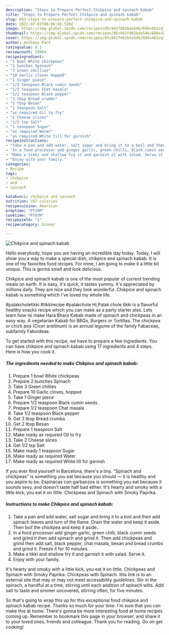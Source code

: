 ```yaml
---
description: "Steps to Prepare Perfect Chikpice and spinach kabab"
title: "Steps to Prepare Perfect Chikpice and spinach kabab"
slug: 662-steps-to-prepare-perfect-chikpice-and-spinach-kabab
date: 2021-07-02T06:06:03.528Z
image: https://img-global.cpcdn.com/recipes/05c941fd62bda54b/680x482cq70/chikpice-and-spinach-kabab-recipe-main-photo.jpg
thumbnail: https://img-global.cpcdn.com/recipes/05c941fd62bda54b/680x482cq70/chikpice-and-spinach-kabab-recipe-main-photo.jpg
cover: https://img-global.cpcdn.com/recipes/05c941fd62bda54b/680x482cq70/chikpice-and-spinach-kabab-recipe-main-photo.jpg
author: Anthony Park
ratingvalue: 4.1
reviewcount: 29864
recipeingredient:
- "1 bowl White chickpeas"
- "2 bunches Spinach"
- "3 Green chillies"
- "10 Garlic cloves hopped"
- "1 Ginger piece"
- "1/2 teaspoon Black cumin seeds"
- "1/2 teaspoon Chat masala"
- "1/2 teaspoon Black pepper"
- "3 tbsp Bread crumbs"
- "2 tbsp Besan"
- "1 teaspoon Salt"
- "as required Oil to fry"
- "2 Cheese slices"
- "1/2 tsp Salt"
- "1 teaspoon Sugar"
- "as required Water"
- "as required White till for garnish"
recipeinstructions:
- "Take a pan and add water, salt sugar and bring it to a boil and then add spinach leaves and turn of the flame. Drain the water and keep it aside. Then boil the chickpea and keep it aside.."
- "In a food processor add ginger garlic, green chilli, black cumin seeds and grind it then add spinach and grind it. Then add chickpeas and grind then add salt, black pepper, chat masala, besan and bread crumbs and grind it. Freeze it for 10 minutes."
- "Make a tikki and shallow fry it and garnish it with salad. Serve it."
- "Enjoy with your family."
categories:
- Recipe
tags:
- chikpice
- and
- spinach

katakunci: chikpice and spinach 
nutrition: 287 calories
recipecuisine: American
preptime: "PT20M"
cooktime: "PT47M"
recipeyield: "2"
recipecategory: Dinner

---
```



![Chikpice and spinach kabab](https://img-global.cpcdn.com/recipes/05c941fd62bda54b/680x482cq70/chikpice-and-spinach-kabab-recipe-main-photo.jpg)

Hello everybody, hope you are having an incredible day today. Today, I will show you a way to make a special dish, chikpice and spinach kabab. It is one of my favorites food recipes. For mine, I am going to make it a little bit unique. This is gonna smell and look delicious.

Chikpice and spinach kabab is one of the most popular of current trending meals on earth. It is easy, it's quick, it tastes yummy. It's appreciated by millions daily. They are nice and they look wonderful. Chikpice and spinach kabab is something which I've loved my whole life.

#palakcholetikki #tikkirecipe #palakchole Hi,Palak chole tikki is a flavorful healthy snacks recipe which you can make as a party starter also. Lets learn how-to make Hara Bhara Kabab made of spinach and chickpeas in an easy way. A vegetarian Kabab for BBQs, Burgers or Tortillas. The chickpea or chick pea (Cicer arietinum) is an annual legume of the family Fabaceae, subfamily Faboideae.


To get started with this recipe, we have to prepare a few ingredients. You can have chikpice and spinach kabab using 17 ingredients and 4 steps. Here is how you cook it.

<!--inarticleads1-->

##### The ingredients needed to make Chikpice and spinach kabab:

1. Prepare 1 bowl White chickpeas
1. Prepare 2 bunches Spinach
1. Take 3 Green chillies
1. Prepare 10 Garlic cloves, hopped
1. Take 1 Ginger piece
1. Prepare 1/2 teaspoon Black cumin seeds
1. Prepare 1/2 teaspoon Chat masala
1. Take 1/2 teaspoon Black pepper
1. Get 3 tbsp Bread crumbs
1. Get 2 tbsp Besan
1. Prepare 1 teaspoon Salt
1. Make ready as required Oil to fry
1. Take 2 Cheese slices
1. Get 1/2 tsp Salt
1. Make ready 1 teaspoon Sugar
1. Make ready as required Water
1. Make ready as required White till for garnish


If you ever find yourself in Barcelona, there&#39;s a tiny. &#34;Spinach and chickpeas&#34; is something you eat because you should — it is healthy and you aspire to be. Espinacas con garbanzos is something you eat because it sounds sexy, and doesn&#39;t taste half bad either. It&#39;s hearty and smoky with a little kick, you eat it on little. Chickpeas and Spinach with Smoky Paprika. 

<!--inarticleads2-->

##### Instructions to make Chikpice and spinach kabab:

1. Take a pan and add water, salt sugar and bring it to a boil and then add spinach leaves and turn of the flame. Drain the water and keep it aside. Then boil the chickpea and keep it aside..
1. In a food processor add ginger garlic, green chilli, black cumin seeds and grind it then add spinach and grind it. Then add chickpeas and grind then add salt, black pepper, chat masala, besan and bread crumbs and grind it. Freeze it for 10 minutes.
1. Make a tikki and shallow fry it and garnish it with salad. Serve it.
1. Enjoy with your family.


It&#39;s hearty and smoky with a little kick, you eat it on little. Chickpeas and Spinach with Smoky Paprika. Chickpeas with Spinach. this link is to an external site that may or may not meet accessibility guidelines. Stir in the spinach, a handful at a time, stirring until each addition of spinach wilts. Add salt to taste and simmer uncovered, stirring often, for five minutes. 

So that's going to wrap this up for this exceptional food chikpice and spinach kabab recipe. Thanks so much for your time. I'm sure that you can make this at home. There's gonna be more interesting food at home recipes coming up. Remember to bookmark this page in your browser, and share it to your loved ones, friends and colleague. Thank you for reading. Go on get cooking!
